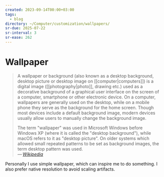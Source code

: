 ```yaml
---
created: 2023-09-14T00:00+03:00
tags:
  - blog
directory: ~/Computer/customization/wallpapers/
sr-due: 2025-07-22
sr-interval: 3
sr-ease: 262
---
```


# Wallpaper

> A wallpaper or background (also known as a desktop background, desktop picture
> or desktop image on [[computer|computers]]) is a digital image
> ([[photography|photo]], drawing etc.) used as a decorative background of a
> graphical user interface on the screen of a computer, smartphone or other
> electronic device. On a computer, wallpapers are generally used on the
> desktop, while on a mobile phone they serve as the background for the home
> screen. Though most devices include a default background image, modern devices
> usually allow users to manually change the background image.
>
> The term "wallpaper" was used in Microsoft Windows before Windows XP (where it
> is called the "desktop background"), while macOS refers to it as "desktop
> picture". On older systems which allowed small repeated patterns to be set as
> background images, the term desktop pattern was used.\
> — <cite>[Wikipedia](https://en.wikipedia.org/wiki/Wallpaper_\(computing\))</cite>

Personally I use simple wallpaper, which can inspire me to do something. I also
prefer native resolution to avoid scaling artifacts.
